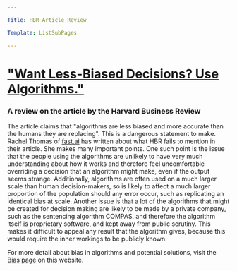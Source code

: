 ```yaml
---

Title: HBR Article Review

Template: ListSubPages

---
```


# ["Want Less-Biased Decisions? Use Algorithms."](https://hbr.org/2018/07/want-less-biased-decisions-use-algorithms)

### A review on the article by the Harvard Business Review

The article claims that "algorithms are less biased and more accurate than the humans they are replacing". This is a dangerous statement to
make. Rachel Thomas of [fast.ai](http://www.fast.ai/) has written about what HBR fails to mention in their article. She makes many
important points. One such point is the issue that the people using the algorithms are unlikely to have very much understanding about how
it works and therefore feel uncomfortable overriding a decision that an algorithm might make, even if the output seems strange.
Additionally, algorithms are often used on a much larger scale than human decision-makers, so is likely to affect a much larger proportion
of the population should any error occur, such as replicating an identical bias at scale. Another issue is that a lot of the algorithms
that might be created for decision making are likely to be made by a private company, such as the sentencing algorithm COMPAS, and
therefore the algorithm itself is proprietary software, and kept away from public scrutiny. This makes it difficult to appeal any result
that the algorithm gives, because this would require the inner workings to be publicly known. 

For more detail about bias in algorithms and potential solutions, visit the [Bias page](https://cueimps.soc.srcf.net/course/course/AI/Bias)
on this website.


